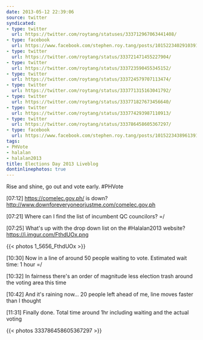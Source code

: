 ```yaml
---
date: 2013-05-12 22:39:06
source: twitter
syndicated:
- type: twitter
  url: https://twitter.com/roytang/statuses/333712967063441408/
- type: facebook
  url: https://www.facebook.com/stephen.roy.tang/posts/10152234029103912
- type: twitter
  url: https://twitter.com/roytang/status/333721471455227904/
- type: twitter
  url: https://twitter.com/roytang/status/333723590455345152/
- type: twitter
  url: https://twitter.com/roytang/status/333724579707113474/
- type: twitter
  url: https://twitter.com/roytang/status/333771315163041792/
- type: twitter
  url: https://twitter.com/roytang/status/333771827673456640/
- type: twitter
  url: https://twitter.com/roytang/status/333774293987110913/
- type: twitter
  url: https://twitter.com/roytang/status/333786458605367297/
- type: facebook
  url: https://www.facebook.com/stephen.roy.tang/posts/10152234389613912
tags:
- PHVote
- halalan
- halalan2013
title: Elections Day 2013 Liveblog
dontinlinephotos: true
---
```


Rise and shine, go out and vote early. #PHVote

<time>[07:12]</time> https://comelec.gov.ph/ is down? http://www.downforeveryoneorjustme.com/comelec.gov.ph

<time>[07:21]</time> Where can I find the list of incumbent QC councilors? =/

<time>[07:25]</time> What's up with the drop down list on the #Halalan2013 website? https://i.imgur.com/FthdUOx.png

{{< photos 1_5656_FthdUOx >}}

<time>[10:30]</time> Now in a line of around 50 people waiting to vote. Estimated wait time: 1 hour =/

<time>[10:32]</time> In fairness there's an order of magnitude less election trash around the voting area this time

<time>[10:42]</time> And it's raining now... 20 people left ahead of me, line moves faster than I thought

<time>[11:31]</time> Finally done. Total time around 1hr including waiting and the actual voting 

{{< photos 333786458605367297 >}}